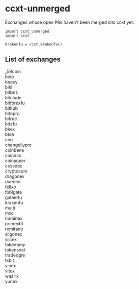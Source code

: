 # ccxt-unmerged
Exchanges whose open PRs haven't been merged into ccxt yet.

```
import ccxt_unmerged
import ccxt

krakenfu = ccxt.krakenfu()
```

## List of exchanges
_58coin<br/>
bcio<br/>
beaxy<br/>
biki<br/>
bitbns<br/>
bitclude<br/>
bitforexfu<br/>
bitkub<br/>
bitopro<br/>
bitrue<br/>
bitzfu<br/>
bkex<br/>
btse<br/>
ceo<br/>
changellypro<br/>
coinbene<br/>
coindcx<br/>
coinsuper<br/>
cossdex<br/>
cryptocom<br/>
dragonex<br/>
duedex<br/>
felixo<br/>
foblgate<br/>
gateiofu<br/>
krakenfu<br/>
multi<br/>
mxc<br/>
nominex<br/>
primexbt<br/>
remitano<br/>
silgonex<br/>
slicex<br/>
tokenomy<br/>
tokensnet<br/>
tradeogre<br/>
txbit<br/>
vinex<br/>
vitex<br/>
wazirx<br/>
yunex<br/>
